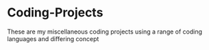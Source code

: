 # Coding-Projects
These are my miscellaneous coding projects using a range of coding languages and differing concept
